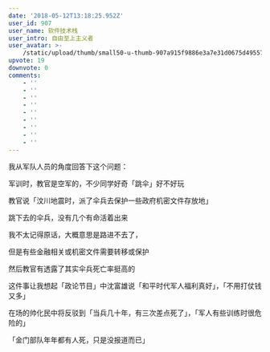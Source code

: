 ```yaml
---
date: '2018-05-12T13:18:25.952Z'
user_id: 907
user_name: 软件技术栈
user_intro: 自由至上主义者
user_avatar: >-
    /static/upload/thumb/small50-u-thumb-907a915f9886e3a7e31d0675d49557117e5119fa232.png
upvote: 19
downvote: 0
comments:
    - ''
    - ''
    - ''
    - ''
    - ''
    - ''
    - ''
    - ''
    - ''
---
```


我从军队人员的角度回答下这个问题：

军训时，教官是空军的，不少同学好奇「跳伞」好不好玩

教官说「汶川地震时，派了伞兵去保护一些政府机密文件存放地」

跳下去的伞兵，没有几个有命活着出来

我不太记得原话，大概意思是路进不去了，

但是有些金融相关或机密文件需要转移或保护

然后教官有透露了其实伞兵死亡率挺高的

这件事让我想起「政论节目」中沈富雄说「和平时代军人福利真好」，「不用打仗钱又多」

在场的帅化民中将反驳到「当兵几十年，有三次差点死了」，「军人有些训练时很危险的」

「金门部队年年都有人死，只是没报道而已」
